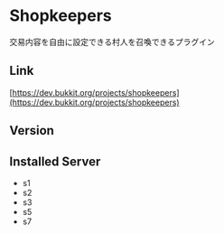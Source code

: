 # Shopkeepers
交易内容を自由に設定できる村人を召喚できるプラグイン

## Link
[https://dev.bukkit.org/projects/shopkeepers](https://dev.bukkit.org/projects/shopkeepers)

## Version

## Installed Server
- s1
- s2
- s3
- s5
- s7
